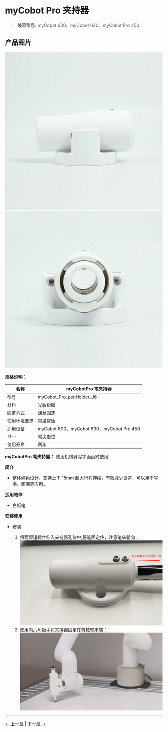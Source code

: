# myCobot Pro 夹持器

> **兼容型号:** myCobot 600、myCobot 630、myCobot Pro 450

## 产品图片

<img src="../../resources/1-ProductIntroduction/1.4/1.4.4-Holder/1-PenHoldPro/myCobotProPenHolder-1.jpg" alt="img-1" width="800" height=“auto” />

<img src="../../resources/1-ProductIntroduction/1.4/1.4.4-Holder/1-PenHoldPro/myCobotProPenHolder-2.jpg" alt="img-2" width="800" height=“auto” />

**规格说明：**

| 名称         | myCobotPro 笔夹持器                       |
| ------------ | ----------------------------------------- |
| 型号         | myCobot_Pro_penHolder_J6                  |
| 材料         | 光敏树脂                                  |
| 固定方式     | 螺丝固定                                  |
| 使用环境要求 | 常温常压                                  |
| 适用设备     | myCobot 600、myCobot 630、myCobot Pro 450 |
<!-- | 笔尖虚位     | ±1 mm                                     |
| 使用寿命     | 两年                                      | -->
**myCobotPro 笔夹持器：** 使用机械臂写字画画时使用

**简介**

- 整体纯色设计，支持上下 15mm 超大行程伸缩，有效减少误差，可以用于写字、画画等应用。

**适用物体**

- 白板笔

**安装使用**

- 安装

  1. 将两颗短螺丝伸入夹持器孔位中,将笔固定住，注意笔头朝向：
     ![](../../resources/1-ProductIntroduction/1.4/1.4.4-Holder/1-PenHoldPro/pen.png)
  2. 使用内六角扳手将夹持器固定在机械臂末端：  
     ![](../../resources/1-ProductIntroduction/1.4/1.4.4-Holder/1-PenHoldPro/pen1.png)

---

[← 上一章](./10.8-CameraModulePro.md) | [下一章 →](../../5-Acknowledgments/11-Acknowledgements.md)